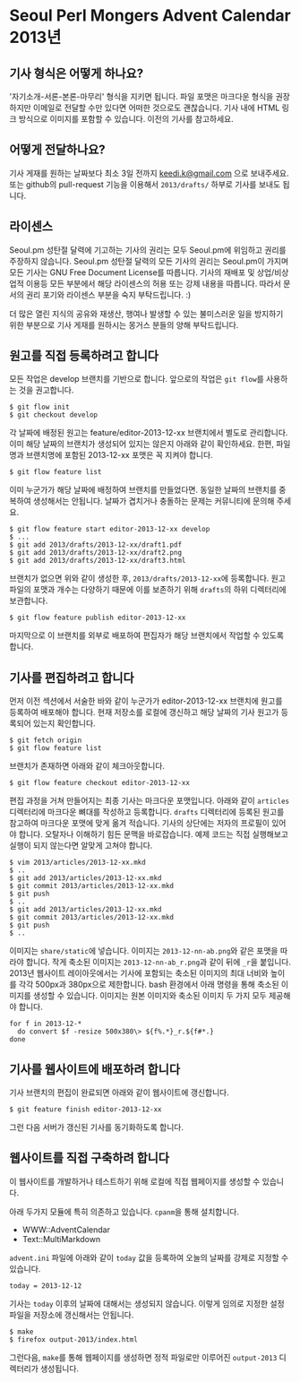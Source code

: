 Seoul Perl Mongers Advent Calendar 2013년
=========================================

기사 형식은 어떻게 하나요?
---------------------------

'자기소개-서론-본론-마무리' 형식을 지키면 됩니다.
파일 포맷은 마크다운 형식을 권장하지만
이메일로 전달할 수만 있다면 어떠한 것으로도 괜찮습니다.
기사 내에 HTML 링크 방식으로 이미지를 포함할 수 있습니다.
이전의 기사를 참고하세요.


어떻게 전달하나요?
-------------------

기사 게재를 원하는 날짜보다 최소 3일 전까지
keedi.k@gmail.com 으로 보내주세요.
또는 github의 pull-request 기능을 이용해서
`2013/drafts/` 하부로 기사를 보내도 됩니다.


라이센스
---------

Seoul.pm 성탄절 달력에 기고하는 기사의 권리는
모두 Seoul.pm에 위임하고 권리를 주장하지 않습니다.
Seoul.pm 성탄절 달력의 모든 기사의 권리는 Seoul.pm이 가지며
모든 기사는 GNU Free Document License를 따릅니다.
기사의 재배포 및 상업/비상업적 이용등 모든 부분에서
해당 라이센스의 허용 또는 강제 내용을 따릅니다.
따라서 문서의 권리 포기와 라이센스 부분을 숙지 부탁드립니다. :)

더 많은 열린 지식의 공유와 재생산, 행여나 발생할 수 있는
불미스러운 일을 방지하기 위한 부분으로 기사 게재를 원하시는
몽거스 분들의 양해 부탁드립니다.


원고를 직접 등록하려고 합니다
------------------------------

모든 작업은 develop 브랜치를 기반으로 합니다.
앞으로의 작업은 `git flow`를 사용하는 것을 권고합니다.

    $ git flow init
    $ git checkout develop

각 날짜에 배정된 원고는 feature/editor-2013-12-xx 브랜치에서 별도로 관리합니다.
이미 해당 날짜의 브랜치가 생성되어 있지는 않은지 아래와 같이 확인하세요.
한편, 파일명과 브랜치명에 포함된 2013-12-xx 포맷은 꼭 지켜야 합니다.

    $ git flow feature list

이미 누군가가 해당 날짜에 배정하여 브랜치를 만들었다면.
동일한 날짜의 브랜치를 중복하여 생성해서는 안됩니다.
날짜가 겹치거나 충돌하는 문제는 커뮤니티에 문의해 주세요.

    $ git flow feature start editor-2013-12-xx develop
    $ ...
    $ git add 2013/drafts/2013-12-xx/draft1.pdf
    $ git add 2013/drafts/2013-12-xx/draft2.png
    $ git add 2013/drafts/2013-12-xx/draft3.html

브랜치가 없으면 위와 같이 생성한 후, `2013/drafts/2013-12-xx`에 등록합니다.
원고 파일의 포맷과 개수는 다양하기 때문에
이를 보존하기 위해 `drafts`의 하위 디렉터리에 보관합니다.

    $ git flow feature publish editor-2013-12-xx

마지막으로 이 브랜치를 외부로 배포하여 편집자가 해당 브랜치에서
작업할 수 있도록 합니다.


기사를 편집하려고 합니다
-------------------------

먼저 이전 섹션에서 서술한 바와 같이 누군가가
editor-2013-12-xx 브랜치에 원고를 등록하여 배포해야 합니다.
현재 저장소를 로컬에 갱신하고 해당 날짜의 기사 원고가 등록되어 있는지 확인합니다.

    $ git fetch origin
    $ git flow feature list

브랜치가 존재하면 아래와 같이 체크아웃합니다.

    $ git flow feature checkout editor-2013-12-xx

편집 과정을 거쳐 만들어지는 최종 기사는 마크다운 포맷입니다.
아래와 같이 `articles` 디렉터리에 마크다운 뼈대를 작성하고 등록합니다.
`drafts` 디렉터리에 등록된 원고를 참고하여 마크다운 포맷에 맞게 옮겨 적습니다.
기사의 상단에는 저자의 프로필이 있어야 합니다.
오탈자나 이해하기 힘든 문맥을 바로잡습니다.
예제 코드는 직접 실행해보고 실행이 되지 않는다면 알맞게 고쳐야 합니다.

    $ vim 2013/articles/2013-12-xx.mkd
    $ ..
    $ git add 2013/articles/2013-12-xx.mkd
    $ git commit 2013/articles/2013-12-xx.mkd
    $ git push
    $ ..
    $ git add 2013/articles/2013-12-xx.mkd
    $ git commit 2013/articles/2013-12-xx.mkd
    $ git push
    $ ..

이미지는 `share/static`에 넣습니다. 이미지는 `2013-12-nn-ab.png`와 같은
포맷을 따라야 합니다. 작게 축소된 이미지는 `2013-12-nn-ab_r.png`과 같이
뒤에 `_r`을 붙입니다. 2013년 웹사이트 레이아웃에서는 기사에 포함되는
축소된 이미지의 최대 너비와 높이를 각각 500px과 380px으로 제한합니다.
bash 환경에서 아래 명령을 통해 축소된 이미지를 생성할 수 있습니다.
이미지는 원본 이미지와 축소된 이미지 두 가지 모두 제공해야 합니다.

    for f in 2013-12-*
      do convert $f -resize 500x380\> ${f%.*}_r.${f#*.}
    done


기사를 웹사이트에 배포하려 합니다
-----------------------------------

기사 브랜치의 편집이 완료되면 아래와 같이 웹사이트에 갱신합니다.

    $ git feature finish editor-2013-12-xx

그런 다음 서버가 갱신된 기사를 동기화하도록 합니다.


웹사이트를 직접 구축하려 합니다
--------------------------------

이 웹사이트를 개발하거나 테스트하기 위해 로컬에 직접 웹페이지를
생성할 수 있습니다.

아래 두가지 모듈에 특히 의존하고 있습니다. `cpanm`을 통해 설치합니다.

 - WWW::AdventCalendar
 - Text::MultiMarkdown

`advent.ini` 파일에 아래와 같이 `today` 값을 등록하여
오늘의 날짜를 강제로 지정할 수 있습니다.

    today = 2013-12-12

기사는 `today` 이후의 날짜에 대해서는 생성되지 않습니다.
이렇게 임의로 지정한 설정 파일을 저장소에 갱신해서는 안됩니다.

    $ make
    $ firefox output-2013/index.html

그런다음, `make`를 통해 웹페이지를 생성하면 정적 파일로만 이루어진
`output-2013` 디렉터리가 생성됩니다.
